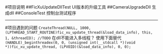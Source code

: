 #项目说明
##FicXuUpdateDllTest
    UI版本的升级工具
##CameraUpgradeDll
    生成dll
##ConsoleTest
    控制台测试程序

***
#项目遇到的问题
`CreateThread(NULL, 1000, (LPTHREAD_START_ROUTINE)fic_xu_update_thread(&load_data_info), this, 1, &threadID); //TODO`
在dll不能进入多线程？
使用下面替代
`(HANDLE)_beginthreadex(0, 0, (unsigned int(__stdcall *)(void *))fic_xu_update_thread, (LPVOID)(&load_data_info), 0, 0);`
